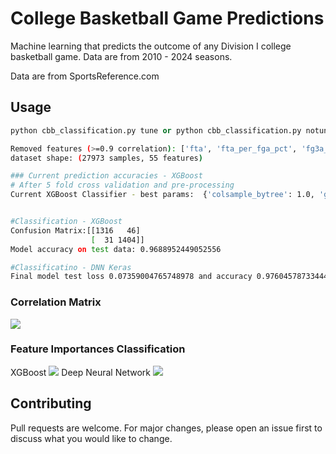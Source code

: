 # College Basketball Game Predictions

Machine learning that predicts the outcome of any Division I college basketball game. Data are from 2010 - 2024 seasons. 
<!-- Currently the prediction accuracy is between 63-66% on future game outcomes.  -->
Data are from SportsReference.com

## Usage

```python
python cbb_classification.py tune or python cbb_classification.py notune
```

```bash
Removed features (>=0.9 correlation): ['fta', 'fta_per_fga_pct', 'fg3a_per_fga_pct', 'ts_pct', 'stl_pct', 'blk_pct', 'efg_pct', 'tov_pct', 'orb_pct', 'ft_rate']
dataset shape: (27973 samples, 55 features)

### Current prediction accuracies - XGBoost
# After 5 fold cross validation and pre-processing
Current XGBoost Classifier - best params:  {'colsample_bytree': 1.0, 'gamma': 0, 'learning_rate': 0.1, 'max_depth': 2, 'min_child_weight': 1, 'n_estimators': 200, 'reg_alpha': 0.01, 'reg_lambda': 0.01, 'scale_pos_weight': 1, 'subsample': 1.0}


#Classification - XGBoost
Confusion Matrix:[[1316   46]
                  [  31 1404]]
Model accuracy on test data: 0.9688952449052556

#Classificatino - DNN Keras
Final model test loss 0.07359004765748978 and accuracy 0.9760457873344421
```
### Correlation Matrix
![](https://github.com/bszek213/cbb_machine_learning/blob/dev/correlations.png)

<!-- ### Feature Importances Regression
![](https://github.com/bszek213/cbb_machine_learning/blob/dev/feature_importance_random_forest.png) -->
### Feature Importances Classification
XGBoost
![](https://github.com/bszek213/cbb_machine_learning/blob/dev/feature_importance_xgb_classifier.png)
Deep Neural Network
![](https://github.com/bszek213/cbb_machine_learning/blob/dev/SHAP_feature_importances.png)

## Contributing
Pull requests are welcome. For major changes, please open an issue first to discuss what you would like to change.
